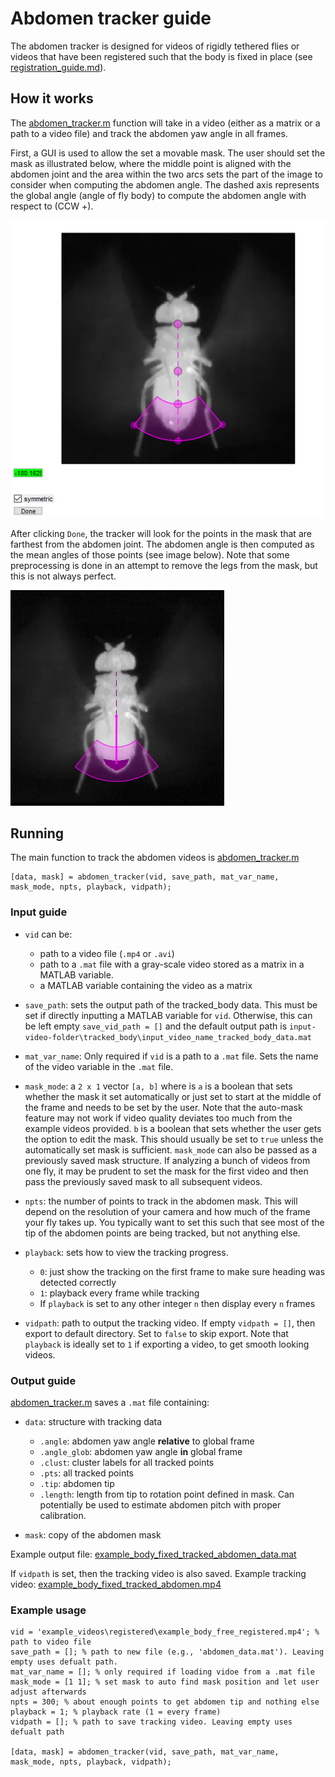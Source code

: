 # Abdomen tracker guide

The abdomen tracker is designed for videos of rigidly tethered flies or videos that have been registered such that the body is fixed in place (see [registration_guide.md](../registration/registration_guide.md)).

## How it works

The [abdomen_tracker.m](abdomen_tracker.m) function will take in a video (either as a matrix or a path to a video file) and track the abdomen yaw angle in all frames.

First, a GUI is used to allow the set a movable mask. The user should set the mask as illustrated below, where the middle point is aligned with the abdomen joint and the area within the two arcs sets the part of the image to consider when computing the abdomen angle. The dashed axis represents the global angle (angle of fly body) to compute the abdomen angle with respect to (CCW +).

![abdomen_gui.png](../img/abdomen_gui.png)

After clicking `Done`, the tracker will look for the points in the mask that are farthest from the abdomen joint. The abdomen angle is then computed as the mean angles of those points (see image below). Note that some preprocessing is done in an attempt to remove the legs from the mask, but this is not always perfect.

![abdomen_tracked.png](../img/abdomen_tracked.png)


## Running
The main function to track the abdomen videos is [abdomen_tracker.m](abdomen_tracker.m)

    [data, mask] = abdomen_tracker(vid, save_path, mat_var_name, mask_mode, npts, playback, vidpath);

### Input guide
* `vid` can be:
  * path to a video file (`.mp4` or `.avi`) 
  * path to a `.mat` file with a gray-scale video stored as a matrix in a MATLAB variable.
  * a MATLAB variable containing the video as a matrix


* `save_path`: sets the output path of the tracked_body data. This must be set if directly inputting a MATLAB variable for `vid`. Otherwise, this can be left empty `save_vid_path = []` and the default output path is `input-video-folder\tracked_body\input_video_name_tracked_body_data.mat`


 * `mat_var_name`: Only required if `vid` is a path to a `.mat` file. Sets the name of the video variable in the `.mat` file.


 * `mask_mode`: a `2 x 1` vector `[a, b]` where is `a` is a boolean that sets whether the mask it set automatically or just set to start at the middle of the frame and needs to be set by the user. Note that the auto-mask feature may not work if video quality deviates too much from the example videos provided. `b` is a boolean that sets whether the user gets the option to edit the mask. This should usually be set to `true` unless the automatically set mask is sufficient. `mask_mode` can also be passed as a previously saved mask structure. If analyzing a bunch of videos from one fly, it may be prudent to set the mask for the first video and then pass the previously saved mask to all subsequent videos.


* `npts`: the number of points to track in the abdomen mask. This will depend on the resolution of your camera and how much of the frame your fly takes up. You typically want to set this such that see most of the tip of the abdomen points are being tracked, but not anything else.


* `playback`: sets how to view the tracking progress. 
  * `0`: just show the tracking on the first frame to make sure heading was detected correctly
  * `1`: playback every frame while tracking
  * If `playback` is set to any other integer `n` then display every `n` frames


* `vidpath`: path to output the tracking video. If empty `vidpath = []`, then export to default directory. Set to `false` to skip export. Note that `playback` is ideally set to `1` if exporting a video, to get smooth looking videos.

### Output guide

[abdomen_tracker.m](abdomen_tracker.m)  saves a `.mat` file containing:
   * `data`: structure with tracking data
     * `.angle`: abdomen yaw angle **relative** to global frame
     * `.angle_glob`: abdomen yaw angle **in** global frame
     * `.clust`: cluster labels for all tracked points
     * `.pts`: all tracked points
     * `.tip`: abdomen tip
     * `.length`: length from tip to rotation point defined in mask. Can potentially be used to estimate abdomen pitch with proper calibration.


   * `mask`: copy of the abdomen mask

Example output file: [example_body_fixed_tracked_abdomen_data.mat](../example_videos/tracked_abdomen/example_body_fixed_tracked_abdomen_data.mat)

If `vidpath` is set, then the tracking video is also saved. Example tracking video: [example_body_fixed_tracked_abdomen.mp4](../example_videos/tracked_abdomen/example_body_fixed_tracked_abdomen.mp4)

### Example usage

    vid = 'example_videos\registered\example_body_free_registered.mp4'; % path to video file
    save_path = []; % path to new file (e.g., 'abdomen_data.mat'). Leaving empty uses defualt path.
    mat_var_name = []; % only required if loading vidoe from a .mat file
    mask_mode = [1 1]; % set mask to auto find mask position and let user adjust afterwards
    npts = 300; % about enough points to get abdomen tip and nothing else
    playback = 1; % playback rate (1 = every frame)
    vidpath = []; % path to save tracking video. Leaving empty uses defualt path
    
    [data, mask] = abdomen_tracker(vid, save_path, mat_var_name,  mask_mode, npts, playback, vidpath);

